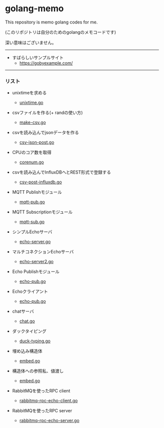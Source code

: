 golang-memo
===========

This repository is memo golang codes for me.

(このリポジトリは自分のためのgolangのメモコードです)

深い意味はございません。

---

* すばらしいサンプルサイト
  * https://gobyexample.com/

---

### リスト

* unixtimeを求める
  * [unixtime.go](https://github.com/hirolovesbeer/golang-memo/blob/master/unixtime.go)

* csvファイルを作る(+ randの使い方)
  * [make-csv.go](https://github.com/hirolovesbeer/golang-memo/blob/master/make-csv.go)

* csvを読み込んでjsonデータを作る
  * [csv-json-post.go](https://github.com/hirolovesbeer/golang-memo/blob/master/csv-json-post.go)

* CPUのコア数を取得
  * [corenum.go](https://github.com/hirolovesbeer/golang-memo/blob/master/corenum.go)

* csvを読み込んでInfluxDBへとREST形式で登録する
  * [csv-post-influxdb.go](https://github.com/hirolovesbeer/golang-memo/blob/master/csv-post-influxdb.go)

* MQTT Publishモジュール
  * [mqtt-pub.go](https://github.com/hirolovesbeer/golang-memo/blob/master/mqtt-pub.go)

* MQTT Subscriptionモジュール
  * [mqtt-sub.go](https://github.com/hirolovesbeer/golang-memo/blob/master/mqtt-sub.go)

* シンプルEchoサーバ
  * [echo-server.go](https://github.com/hirolovesbeer/golang-memo/blob/master/echo-server.go)

* マルチコネクションEchoサーバ
  * [echo-server2.go](https://github.com/hirolovesbeer/golang-memo/blob/master/echo-server2.go)

* Echo Publishモジュール
  * [echo-pub.go](https://github.com/hirolovesbeer/golang-memo/blob/master/echo-pub.go)

* Echoクライアント
  * [echo-pub.go](https://github.com/hirolovesbeer/golang-memo/blob/master/echo-pub.go)

* chatサーバ
  * [chat.go](https://github.com/hirolovesbeer/golang-memo/blob/master/chat.go)

* ダックタイピング
  * [duck-typing.go](https://github.com/hirolovesbeer/golang-memo/blob/master/duck-typing.go)

* 埋め込み構造体
  * [embed.go](https://github.com/hirolovesbeer/golang-memo/blob/master/embed.go)

* 構造体への参照私、値渡し
  * [embed.go](https://github.com/hirolovesbeer/golang-memo/blob/master/embed.go)

* RabbitMQを使ったRPC client
  * [rabbitmq-rpc-echo-client.go](https://github.com/hirolovesbeer/golang-memo/blob/master/rabbitmq-rpc-echo-client.go)

* RabbitMQを使ったRPC server
  * [rabbitmq-rpc-echo-server.go](https://github.com/hirolovesbeer/golang-memo/blob/master/rabbitmq-rpc-echo-server.go)

